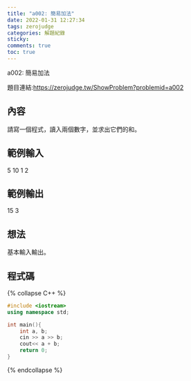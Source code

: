 ```yaml
---
title: "a002: 簡易加法"
date: 2022-01-31 12:27:34
tags: zerojudge
categories: 解題紀錄
sticky: 
comments: true
toc: true
---
```

a002: 簡易加法
<!--more-->
題目連結:https://zerojudge.tw/ShowProblem?problemid=a002
## 內容
請寫一個程式，讀入兩個數字，並求出它們的和。
## 範例輸入
5 10
1 2
## 範例輸出
15
3
## 想法
基本輸入輸出。
## 程式碼
{% collapse C++ %}
```cpp
#include <iostream>
using namespace std;

int main(){
    int a, b;
    cin >> a >> b;
    cout<< a + b;
    return 0;
}
```
{% endcollapse %}